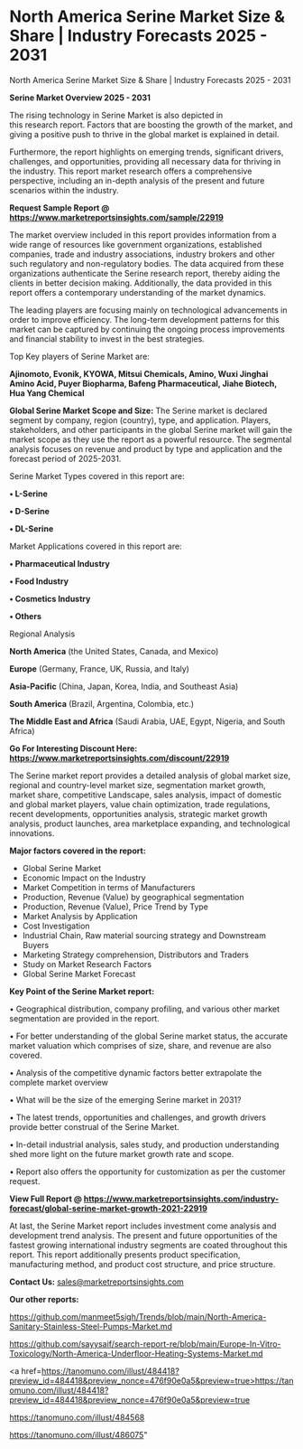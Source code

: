 # North America Serine Market Size & Share | Industry Forecasts 2025 - 2031
North America Serine Market Size & Share | Industry Forecasts 2025 - 2031
  
<Strong> Serine Market Overview 2025 - 2031</strong>

The rising technology in Serine Market is also depicted in this research report. Factors that are boosting the growth of the market, and giving a positive push to thrive in the global market is explained in detail.

Furthermore, the report highlights on emerging trends, significant drivers, challenges, and opportunities, providing all necessary data for thriving in the industry. This report market research offers a comprehensive perspective, including an in-depth analysis of the present and future scenarios within the industry.

<strong>Request Sample Report @ <a href=https://www.marketreportsinsights.com/sample/22919>https://www.marketreportsinsights.com/sample/22919</a></strong>

The market overview included in this report provides information from a wide range of resources like government organizations, established companies, trade and industry associations, industry brokers and other such regulatory and non-regulatory bodies. The data acquired from these organizations authenticate the Serine research report, thereby aiding the clients in better decision making. Additionally, the data provided in this report offers a contemporary understanding of the market dynamics.

The leading players are focusing mainly on technological advancements in order to improve efficiency. The long-term development patterns for this market can be captured by continuing the ongoing process improvements and financial stability to invest in the best strategies.

Top Key players of Serine Market are:

<strong>Ajinomoto, Evonik, KYOWA, Mitsui Chemicals, Amino, Wuxi Jinghai Amino Acid, Puyer Biopharma, Bafeng Pharmaceutical, Jiahe Biotech, Hua Yang Chemical</strong>

<strong><b>Global Serine Market Scope and Size:</b></strong>
The Serine market is declared segment by company, region (country), type, and application. Players, stakeholders, and other participants in the global Serine market will gain the market scope as they use the report as a powerful resource. The segmental analysis focuses on revenue and product by type and application and the forecast period of 2025-2031.

Serine Market Types covered in this report are:

<strong>• L-Serine

• D-Serine

• DL-Serine</strong>

Market Applications covered in this report are:

<strong>• Pharmaceutical Industry

• Food Industry

• Cosmetics Industry

• Others</strong> 

Regional Analysis

<strong>North America</strong> (the United States, Canada, and Mexico)

<strong>Europe</strong> (Germany, France, UK, Russia, and Italy)

<strong>Asia-Pacific</strong> (China, Japan, Korea, India, and Southeast Asia)

<strong>South America</strong> (Brazil, Argentina, Colombia, etc.)

<strong>The Middle East and Africa</strong> (Saudi Arabia, UAE, Egypt, Nigeria, and South Africa)

<strong>Go For Interesting Discount Here: <a href=https://www.marketreportsinsights.com/discount/22919>https://www.marketreportsinsights.com/discount/22919</a></strong>

The Serine market report provides a detailed analysis of global market size, regional and country-level market size, segmentation market growth, market share, competitive Landscape, sales analysis, impact of domestic and global market players, value chain optimization, trade regulations, recent developments, opportunities analysis, strategic market growth analysis, product launches, area marketplace expanding, and technological innovations.

<strong><b>Major factors covered in the report:</b></strong>
<ul>
  <li>Global Serine Market </li>
  <li>Economic Impact on the Industry</li>
  <li>Market Competition in terms of Manufacturers</li>
  <li>Production, Revenue (Value) by geographical segmentation</li>
  <li>Production, Revenue (Value), Price Trend by Type</li>
  <li>Market Analysis by Application</li>
  <li>Cost Investigation</li>
  <li>Industrial Chain, Raw material sourcing strategy and Downstream Buyers</li>
  <li>Marketing Strategy comprehension, Distributors and Traders</li>
  <li>Study on Market Research Factors</li>
  <li>Global Serine Market Forecast</li>
</ul>

<strong><b>Key Point of the Serine Market report:</b></strong>

• Geographical distribution, company profiling, and various other market segmentation are provided in the report.

• For better understanding of the global Serine market status, the accurate market valuation which comprises of size, share, and revenue are also covered.

• Analysis of the competitive dynamic factors better extrapolate the complete market overview

• What will be the size of the emerging Serine market in 2031?

• The latest trends, opportunities and challenges, and growth drivers provide better construal of the Serine Market.

• In-detail industrial analysis, sales study, and production understanding shed more light on the future market growth rate and scope.

• Report also offers the opportunity for customization as per the customer request.

<strong><b>View Full Report @ <a href=https://www.marketreportsinsights.com/industry-forecast/global-serine-market-growth-2021-22919>https://www.marketreportsinsights.com/industry-forecast/global-serine-market-growth-2021-22919</a></b></strong>


At last, the Serine Market report includes investment come analysis and development trend analysis. The present and future opportunities of the fastest growing international industry segments are coated throughout this report. This report additionally presents product specification, manufacturing method, and product cost structure, and price structure.

<strong>Contact Us:</strong>
sales@marketreportsinsights.com

<strong>Our other reports:</strong>

<a href=https://github.com/manmeet5sigh/Trends/blob/main/North-America-Sanitary-Stainless-Steel-Pumps-Market.md>https://github.com/manmeet5sigh/Trends/blob/main/North-America-Sanitary-Stainless-Steel-Pumps-Market.md</a>

<a href=https://github.com/sayysaif/search-report-re/blob/main/Europe-In-Vitro-Toxicology/North-America-Underfloor-Heating-Systems-Market.md>https://github.com/sayysaif/search-report-re/blob/main/Europe-In-Vitro-Toxicology/North-America-Underfloor-Heating-Systems-Market.md</a>

<a href=https://tanomuno.com/illust/484418?preview_id=484418&preview_nonce=476f90e0a5&preview=true>https://tanomuno.com/illust/484418?preview_id=484418&preview_nonce=476f90e0a5&preview=true</a>

<a href=https://tanomuno.com/illust/484568>https://tanomuno.com/illust/484568</a>

<a href=https://tanomuno.com/illust/486075>https://tanomuno.com/illust/486075</a>"
